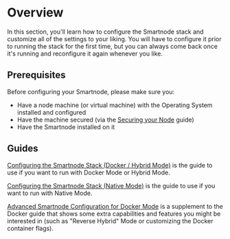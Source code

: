 # Overview

In this section, you'll learn how to configure the Smartnode stack and customize all of the settings to your liking.
You will have to configure it prior to running the stack for the first time, but you can always come back once it's running and reconfigure it again whenever you like.

## Prerequisites

Before configuring your Smartnode, please make sure you:

- Have a node machine (or virtual machine) with the Operating System installed and configured
- Have the machine secured (via the [Securing your Node](../securing-your-node) guide)
- Have the Smartnode installed on it

## Guides

[Configuring the Smartnode Stack (Docker / Hybrid Mode)](../config-docker) is the guide to use if you want to run with Docker Mode or Hybrid Mode.

[Configuring the Smartnode Stack (Native Mode)](../config-native) is the guide to use if you want to run with Native Mode.

[Advanced Smartnode Configuration for Docker Mode](../advanced-config) is a supplement to the Docker guide that shows some extra capabilities and features you might be interested in (such as "Reverse Hybrid" Mode or customizing the Docker container flags).
